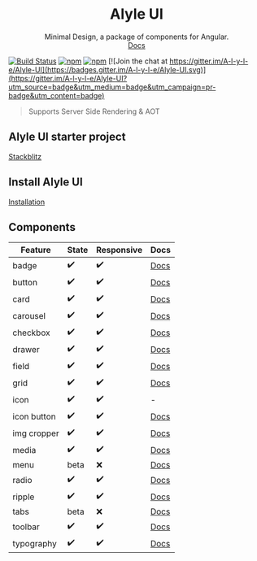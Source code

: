 <div align="center" style="text-align: center">
  <h1>Alyle UI</h1>
  Minimal Design, a package of components for Angular.
  <br/>
  <a href="https://alyle-ui.firebaseapp.com/">Docs</a>
</div>

[![Build Status](https://travis-ci.org/A-l-y-l-e/Alyle-UI.svg?branch=master)](https://travis-ci.org/A-l-y-l-e/Alyle-UI)
[![npm](https://img.shields.io/npm/v/@alyle/ui.svg?style=flat-square)](https://npmjs.com/package/@alyle/ui)
[![npm](https://img.shields.io/npm/dt/@alyle/ui.svg?style=flat-square)](https://npmjs.com/package/@alyle/ui) [![Join the chat at https://gitter.im/A-l-y-l-e/Alyle-UI](https://badges.gitter.im/A-l-y-l-e/Alyle-UI.svg)](https://gitter.im/A-l-y-l-e/Alyle-UI?utm_source=badge&utm_medium=badge&utm_campaign=pr-badge&utm_content=badge)

> Supports Server Side Rendering & AOT

## Alyle UI starter project

[Stackblitz](https://stackblitz.com/edit/angular-alyle-ui-starter?file=src%2Fapp%2Fapp.component.html)

## Install Alyle UI

[Installation](http://localhost:1111/getting-started/installation)

## Components

|Feature|State|Responsive|Docs|
|----|-----|----------|----|
|badge|✔️|✔️|[Docs](https://alyle-ui.firebaseapp.com/components/badge)|
|button|✔️|✔️|[Docs](https://alyle-ui.firebaseapp.com/components/button)|
|card|✔️|✔️|[Docs](https://alyle-ui.firebaseapp.com/components/card)|
|carousel|✔️|✔️|[Docs](https://alyle-ui.firebaseapp.com/components/carousel)|
|checkbox|✔️|✔️|[Docs](https://alyle-ui.firebaseapp.com/components/checkbox)|
|drawer|✔️|✔️|[Docs](https://alyle-ui.firebaseapp.com/components/drawer)|
|field|✔️|✔️|[Docs](https://alyle-ui.firebaseapp.com/components/field)|
|grid|✔️|✔️|[Docs](https://alyle-ui.firebaseapp.com/layout/grid)|
|icon|✔️|✔️|-|
|icon button|✔️|✔️|[Docs](https://alyle-ui.firebaseapp.com/components/icon-button)|
|img cropper|✔️|✔️|[Docs](https://alyle-ui.firebaseapp.com/components/resizing-cropping-images)|
|media|✔️|✔️|[Docs](https://alyle-ui.firebaseapp.com/layout/responsive)|
|menu|beta|:x:|[Docs](https://alyle-ui.firebaseapp.com/components/menu)|
|radio|✔️|✔️|[Docs](https://alyle-ui.firebaseapp.com/components/radio)|
|ripple|✔️|✔️|[Docs](https://alyle-ui.firebaseapp.com/components/ripple)|
|tabs|beta|:x:|[Docs](https://alyle-ui.firebaseapp.com/components/tabs)|
|toolbar|✔️|✔️|[Docs](https://alyle-ui.firebaseapp.com/components/toolbar)|
|typography|✔️|✔️|[Docs](https://alyle-ui.firebaseapp.com/components/typography)|
